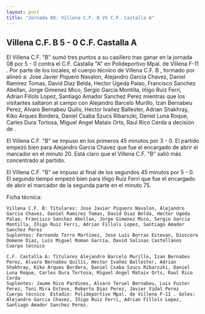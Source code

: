 ```yaml
--- 
layout: post 
title: "Jornada 08: Villena C.F. B VS C.F. Castalla A"
---
```


## Villena C.F. B 5 - 0 C.F. Castalla A

El Villena C.F. "B" sumó tres puntos a su casillero tras ganar en la jornada 08 por 5 - 0 contra el C.F. Castalla "A" en Polideportivo Mpal. de Villena F-11 . Por parte de los locales, el cuerpo técnico de Villena C.F. B , formado por  alineó a: Jose Javier Piquero Navalon, Alejandro Garcia Chavez, Daniel Ramirez Tomas, David Diaz Belda, Hector Ugeda Palao, Francisco Sanchez Abellan, Jorge Gimenez Mico, Sergio Garcia Montilla, Iñigo Ruiz Ferri, Adrian Fillols Lopez, Santiago Amador Sanchez Perez mientras que los visitantes saltaron al campo con Alejandro Barcelo Murillo, Izan Bernabeu Perez, Alvaro Bernabeu Quilis, Hector Ivañez Ballester, Adrian Shakhray, Kiko Arques Bordera, Daniel Csaba Szucs Ribarszki, Daniel Luna Roque, Carles Dura Tortosa, Miguel Angel Mataix Orts, Raul Rico Cerda a decisión de . 

El Villena C.F. "B" se impuso en los primeros 45 minutos por 3 - 0. El partido empezó bien para Alejandro Garcia Chavez que fue el encargado de abrir el marcador en el minuto 20. Está claro que el Villena C.F. "B" salió más concentrado al partido. 

El Villena C.F. "B" se impuso al final de los segundos 45 minutos por 5 - 0. El segundo tiempo empezó bien para Iñigo Ruiz Ferri que fue el encargado de abrir el marcador de la segunda parte en el minuto 75. 

Ficha técnica: 
    
    Villena C.F. B: Titulares: Jose Javier Piquero Navalon, Alejandro Garcia Chavez, Daniel Ramirez Tomas, David Diaz Belda, Hector Ugeda Palao, Francisco Sanchez Abellan, Jorge Gimenez Mico, Sergio Garcia Montilla, Iñigo Ruiz Ferri, Adrian Fillols Lopez, Santiago Amador Sanchez Perez 
    Suplentes: Fernando Torro Martinez, Jose Luis Borras Estevan, Dioscoro Domene Diaz, Luis Miguel Roman Garcia, David Salinas Castellanos 
    Cuerpo técnico  
    
    C.F. Castalla A: Titulares Alejandro Barcelo Murillo, Izan Bernabeu Perez, Alvaro Bernabeu Quilis, Hector Ivañez Ballester, Adrian Shakhray, Kiko Arques Bordera, Daniel Csaba Szucs Ribarszki, Daniel Luna Roque, Carles Dura Tortosa, Miguel Angel Mataix Orts, Raul Rico Cerda
    Suplentes: Jaume Rico Pardines, Alvaro Teruel Bernabeu, Luis Fuster Perez, Toni Mira Esteve, Roberto Diaz Perez, Javier Vidal Perez 
    Cuerpo técnico  Estadio: Polideportivo Mpal. de Villena F-11 . Goles: Alejandro Garcia Chavez, Iñigo Ruiz Ferri, Adrian Fillols Lopez, Santiago Amador Sanchez Perez.  